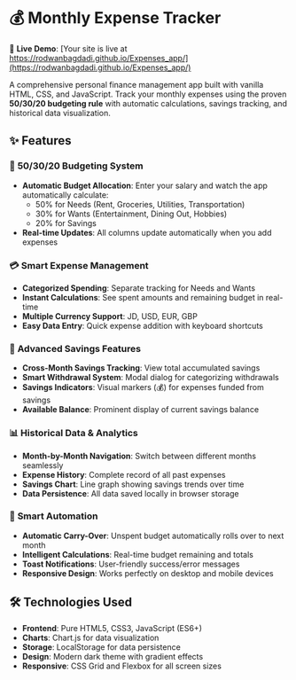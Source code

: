 # 💰 Monthly Expense Tracker

🔗 **Live Demo**: [Your site is live at https://rodwanbagdadi.github.io/Expenses_app/](https://rodwanbagdadi.github.io/Expenses_app/)

A comprehensive personal finance management app built with vanilla HTML, CSS, and JavaScript. Track your monthly expenses using the proven **50/30/20 budgeting rule** with automatic calculations, savings tracking, and historical data visualization.

## ✨ Features

### 🎯 **50/30/20 Budgeting System**
- **Automatic Budget Allocation**: Enter your salary and watch the app automatically calculate:
  - 50% for Needs (Rent, Groceries, Utilities, Transportation)
  - 30% for Wants (Entertainment, Dining Out, Hobbies)
  - 20% for Savings
- **Real-time Updates**: All columns update automatically when you add expenses

### 💳 **Smart Expense Management**
- **Categorized Spending**: Separate tracking for Needs and Wants
- **Instant Calculations**: See spent amounts and remaining budget in real-time
- **Multiple Currency Support**: JD, USD, EUR, GBP
- **Easy Data Entry**: Quick expense addition with keyboard shortcuts

### 🏦 **Advanced Savings Features**
- **Cross-Month Savings Tracking**: View total accumulated savings
- **Smart Withdrawal System**: Modal dialog for categorizing withdrawals
- **Savings Indicators**: Visual markers (💰) for expenses funded from savings
- **Available Balance**: Prominent display of current savings balance

### 📊 **Historical Data & Analytics**
- **Month-by-Month Navigation**: Switch between different months seamlessly
- **Expense History**: Complete record of all past expenses
- **Savings Chart**: Line graph showing savings trends over time
- **Data Persistence**: All data saved locally in browser storage

### 🚀 **Smart Automation**
- **Automatic Carry-Over**: Unspent budget automatically rolls over to next month
- **Intelligent Calculations**: Real-time budget remaining and totals
- **Toast Notifications**: User-friendly success/error messages
- **Responsive Design**: Works perfectly on desktop and mobile devices

## 🛠️ Technologies Used

- **Frontend**: Pure HTML5, CSS3, JavaScript (ES6+)
- **Charts**: Chart.js for data visualization
- **Storage**: LocalStorage for data persistence
- **Design**: Modern dark theme with gradient effects
- **Responsive**: CSS Grid and Flexbox for all screen sizes

